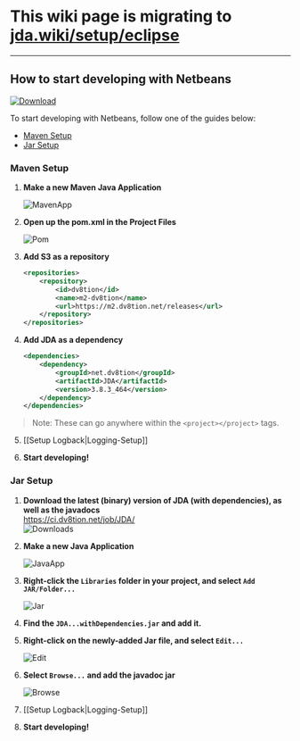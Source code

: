 # This wiki page is migrating to [jda.wiki/setup/eclipse](https://jda.wiki/setup/netbeans/)

***

## How to start developing with Netbeans

[ ![Download](https://shields.io/maven-metadata/v?metadataUrl=https%3A%2F%2Fm2.dv8tion.net%2Freleases%2Fnet%2Fdv8tion%2FJDA%2Fmaven-metadata.xml&color=informational&label=Download) ](https://ci.dv8tion.net/job/JDA/lastSuccessfulBuild/)

To start developing with Netbeans, follow one of the guides below:
* [Maven Setup](#maven-setup)
* [Jar Setup](#jar-setup)


### Maven Setup

1. **Make a new Maven Java Application**
    
    ![MavenApp](https://i.imgur.com/smGUSi6.png)
2. **Open up the pom.xml in the Project Files**
    
    ![Pom](https://i.imgur.com/f58Dbjy.png)
3. **Add S3 as a repository**
    ```xml
    <repositories>
        <repository>
            <id>dv8tion</id>
            <name>m2-dv8tion</name>
            <url>https://m2.dv8tion.net/releases</url>
        </repository>
    </repositories>
    ```

4. **Add JDA as a dependency**
    ```xml
    <dependencies>
        <dependency>
            <groupId>net.dv8tion</groupId>
            <artifactId>JDA</artifactId>
            <version>3.8.3_464</version>
        </dependency>
    </dependencies>
    ```
>Note: These can go anywhere within the `<project></project>` tags.

5. [[Setup Logback|Logging-Setup]]

6. **Start developing!**

### Jar Setup

1. **Download the latest (binary) version of JDA (with dependencies), as well as the javadocs**<br>
    https://ci.dv8tion.net/job/JDA/
    <br>![Downloads](http://i.imgur.com/fNN4vOf.png)
2. **Make a new Java Application**
    
    ![JavaApp](http://i.imgur.com/9mOkwmA.png)
3. **Right-click the `Libraries` folder in your project, and select `Add JAR/Folder...`**
    
    ![Jar](http://i.imgur.com/5CZIJYF.png)<br>
4. **Find the `JDA...withDependencies.jar` and add it.**
5. **Right-click on the newly-added Jar file, and select `Edit...`**
    
    ![Edit](http://i.imgur.com/Jvt8574.png)
6. **Select `Browse...` and add the javadoc jar**
    
    ![Browse](http://i.imgur.com/bm51esA.png)
7. [[Setup Logback|Logging-Setup]]
8. **Start developing!**